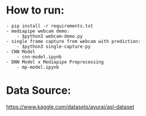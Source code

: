 # How to run:
    - pip install -r requirements.txt
    - mediapipe webcam demo:
        - $python3 webcam-demo.py 
    - single frame capture from webcam with prediction:
        - $python3 single-capture-py
    - CNN Model
        - cnn-model.ipynb
    - DNN Model x Mediapipe Preprocessing
        - mp-model.ipynb

# Data Source:
https://www.kaggle.com/datasets/ayuraj/asl-dataset
